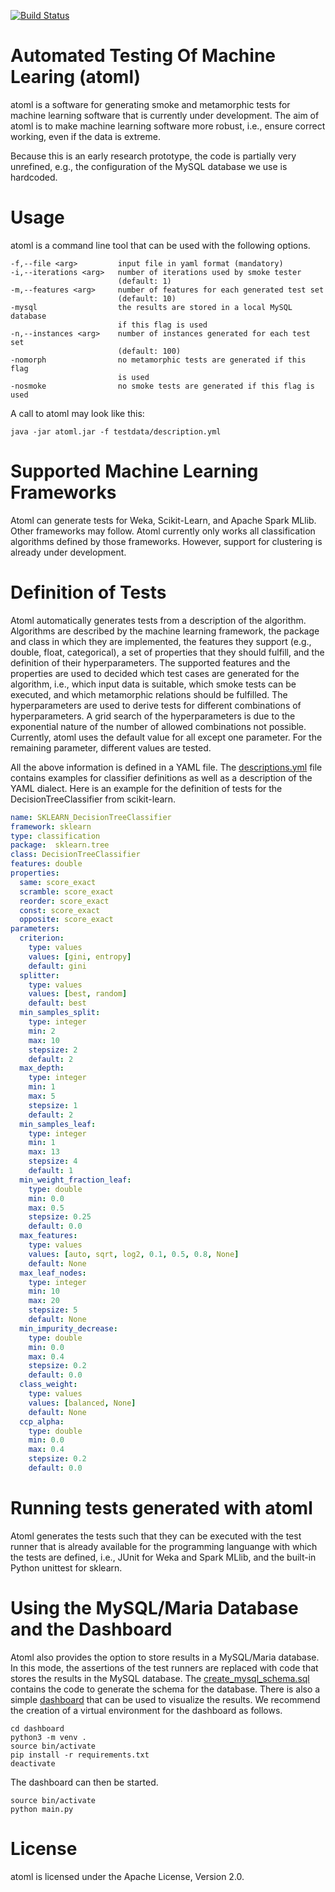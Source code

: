 [![Build Status](https://travis-ci.org/sherbold/atoml.svg?branch=master)](https://travis-ci.org/sherbold/atoml)

# Automated Testing Of Machine Learing (atoml)

atoml is a software for generating smoke and metamorphic tests for machine learning software that is currently under development. The aim of atoml is to make machine learning software more robust, i.e., ensure correct working, even if the data is extreme. 

Because this is an early research prototype, the code is partially very unrefined, e.g., the configuration of the MySQL database we use is hardcoded. 

# Usage

atoml is a command line tool that can be used with the following options. 

```
-f,--file <arg>         input file in yaml format (mandatory)
-i,--iterations <arg>   number of iterations used by smoke tester
                        (default: 1)
-m,--features <arg>     number of features for each generated test set
                        (default: 10)
-mysql                  the results are stored in a local MySQL database
                        if this flag is used
-n,--instances <arg>    number of instances generated for each test set
                        (default: 100)
-nomorph                no metamorphic tests are generated if this flag
                        is used
-nosmoke                no smoke tests are generated if this flag is used
```

A call to atoml may look like this:

```
java -jar atoml.jar -f testdata/description.yml
```

# Supported Machine Learning Frameworks

Atoml can generate tests for Weka, Scikit-Learn, and Apache Spark MLlib. Other frameworks may follow. Atoml currently only works all classification algorithms defined by those frameworks. However, support for clustering is already under development. 

# Definition of Tests

Atoml automatically generates tests from a description of the algorithm. Algorithms are described by the machine learning framework, the package and class in which they are implemented, the features they support (e.g., double, float, categorical), a set of properties that they should fulfill, and the definition of their hyperparameters. The supported features and the properties are used to decided which test cases are generated for the algorithm, i.e., which input data is suitable, which smoke tests can be executed, and which metamorphic relations should be fulfilled. The hyperparameters are used to derive tests for different combinations of hyperparameters. A grid search of the hyperparameters is due to the exponential nature of the number of allowed combinations not possible. Currently, atoml uses the default value for all except one parameter. For the remaining parameter, different values are tested. 

All the above information is defined in a YAML file. The [descriptions.yml](testdata/description.yml) file contains examples for classifier definitions as well as a description of the YAML dialect. Here is an example for the definition of tests for the DecisionTreeClassifier from scikit-learn. 

```yaml
name: SKLEARN_DecisionTreeClassifier
framework: sklearn
type: classification
package:  sklearn.tree
class: DecisionTreeClassifier
features: double
properties:
  same: score_exact
  scramble: score_exact
  reorder: score_exact
  const: score_exact
  opposite: score_exact
parameters:
  criterion:
    type: values
    values: [gini, entropy]
    default: gini
  splitter:
    type: values
    values: [best, random]
    default: best
  min_samples_split:
    type: integer
    min: 2
    max: 10
    stepsize: 2
    default: 2
  max_depth:
    type: integer
    min: 1
    max: 5
    stepsize: 1
    default: 2 
  min_samples_leaf:
    type: integer
    min: 1
    max: 13
    stepsize: 4
    default: 1
  min_weight_fraction_leaf:
    type: double
    min: 0.0
    max: 0.5
    stepsize: 0.25
    default: 0.0
  max_features:
    type: values
    values: [auto, sqrt, log2, 0.1, 0.5, 0.8, None]
    default: None
  max_leaf_nodes:
    type: integer
    min: 10
    max: 20
    stepsize: 5
    default: None
  min_impurity_decrease:
    type: double
    min: 0.0
    max: 0.4
    stepsize: 0.2
    default: 0.0
  class_weight:
    type: values
    values: [balanced, None]
    default: None
  ccp_alpha:
    type: double
    min: 0.0
    max: 0.4
    stepsize: 0.2
    default: 0.0

```

# Running tests generated with atoml

Atoml generates the tests such that they can be executed with the test runner that is already available for the programming languange with which the  tests are defined, i.e., JUnit for Weka and Spark MLlib, and the built-in Python unittest for sklearn. 

# Using the MySQL/Maria Database and the Dashboard

Atoml also provides the option to store results in a MySQL/Maria database. In this mode, the assertions of the test runners are replaced with code that stores the results in the MySQL database. The [create_mysql_schema.sql](scripts/create_mysql_schema.sql) contains the code to generate the schema for the database. There is also a simple [dashboard](dashboard/main.py) that can be used to visualize the results. We recommend the creation of a virtual environment for the dashboard as follows.

```
cd dashboard
python3 -m venv .
source bin/activate
pip install -r requirements.txt
deactivate
```

The dashboard can then be started.

```
source bin/activate
python main.py
```

# License

atoml is licensed under the Apache License, Version 2.0.